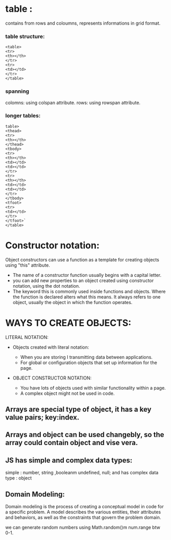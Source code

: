 # table :
contains from rows and coloumns, represents informations in grid format.

### table structure:
```
<table>
<tr>
<th></th>
</tr>
<tr>
<td></td>
</tr>
</table>
```
### spanning 
colomns: using colspan attribute.
rows: using rowspan attribute.

### longer tables:
```
table>
<thead>
<tr>
<th></th>
</thead>
<tbody>
<tr>
<th></th>
<td></td>
<td></td>
</tr>
<tr>
<th></th>
<td></td>
<td></td>
</tr>
</tbody>
<tfoot>
<tr>
<td></td>
</tr>
</tfoot>`
</table> 
``` 
# Constructor notation:
Object constructors can use a function as a template for creating objects using "this"
attribute.
- The name of a constructor function usually begins with a capital letter.
- you can add new properties to an object created using constructor notation, using the dot notation.
- The keyword this is commonly used inside functions and objects. Where the function is declared alters what this means. It always refers to one object, usually the object in which the function operates.

# WAYS TO CREATE OBJECTS:
LITERAL NOTATION:
- Objects created with literal notation:
    - When you are storing I transmitting data
      between applications.
    - For global or configuration objects that set up information for the page.

- OBJECT CONSTRUCTOR NOTATION:
    - You have lots of objects used with similar functionality within a page.
    - A complex object might not be used in code.


## Arrays are special type of object, it has a key value pairs; key:index.
## Arrays and object can be used changebly, so the array could contain object and vise vera.
 ## JS has simple and complex data types:
 simple : number, string ,booleanm undefined, null; and has complex data type : object 
## Domain Modeling:
Domain modeling is the process of creating a conceptual model in code for a specific problem. A model describes the various entities, their attributes and behaviors, as well as the constraints that govern the problem domain.

we can generate random numbers using Math.random()m num.range btw 0-1.

